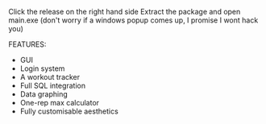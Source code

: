 
Click the release on the right hand side
Extract the package and open main.exe (don't worry if a windows popup comes up, I promise I wont hack you)


FEATURES:
- GUI
- Login system
- A workout tracker
- Full SQL integration
- Data graphing
- One-rep max calculator
- Fully customisable aesthetics


